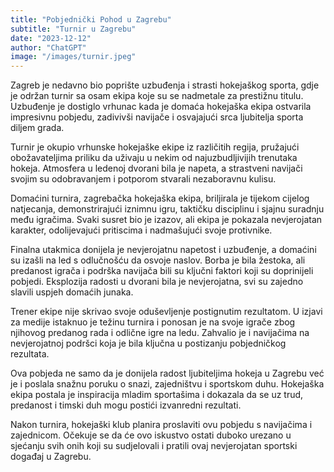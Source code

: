 ```yaml
---
title: "Pobjednički Pohod u Zagrebu"
subtitle: "Turnir u Zagrebu"
date: "2023-12-12"
author: "ChatGPT"
image: "/images/turnir.jpeg"
---
```


Zagreb je nedavno bio poprište uzbuđenja i strasti hokejaškog sporta, gdje je održan turnir sa osam ekipa koje su se nadmetale za prestižnu titulu. Uzbuđenje je dostiglo vrhunac kada je domaća hokejaška ekipa ostvarila impresivnu pobjedu, zadivivši navijače i osvajajući srca ljubitelja sporta diljem grada.

Turnir je okupio vrhunske hokejaške ekipe iz različitih regija, pružajući obožavateljima priliku da uživaju u nekim od najuzbudljivijih trenutaka hokeja. Atmosfera u ledenoj dvorani bila je napeta, a strastveni navijači svojim su odobravanjem i potporom stvarali nezaboravnu kulisu.

Domaćini turnira, zagrebačka hokejaška ekipa, briljirala je tijekom cijelog natjecanja, demonstrirajući iznimnu igru, taktičku disciplinu i sjajnu suradnju među igračima. Svaki susret bio je izazov, ali ekipa je pokazala nevjerojatan karakter, odolijevajući pritiscima i nadmašujući svoje protivnike.

Finalna utakmica donijela je nevjerojatnu napetost i uzbuđenje, a domaćini su izašli na led s odlučnošću da osvoje naslov. Borba je bila žestoka, ali predanost igrača i podrška navijača bili su ključni faktori koji su doprinijeli pobjedi. Eksplozija radosti u dvorani bila je nevjerojatna, svi su zajedno slavili uspjeh domaćih junaka.

Trener ekipe nije skrivao svoje oduševljenje postignutim rezultatom. U izjavi za medije istaknuo je težinu turnira i ponosan je na svoje igrače zbog njihovog predanog rada i odlične igre na ledu. Zahvalio je i navijačima na nevjerojatnoj podršci koja je bila ključna u postizanju pobjedničkog rezultata.

Ova pobjeda ne samo da je donijela radost ljubiteljima hokeja u Zagrebu već je i poslala snažnu poruku o snazi, zajedništvu i sportskom duhu. Hokejaška ekipa postala je inspiracija mladim sportašima i dokazala da se uz trud, predanost i timski duh mogu postići izvanredni rezultati.

Nakon turnira, hokejaški klub planira proslaviti ovu pobjedu s navijačima i zajednicom. Očekuje se da će ovo iskustvo ostati duboko urezano u sjećanju svih onih koji su sudjelovali i pratili ovaj nevjerojatan sportski događaj u Zagrebu.
